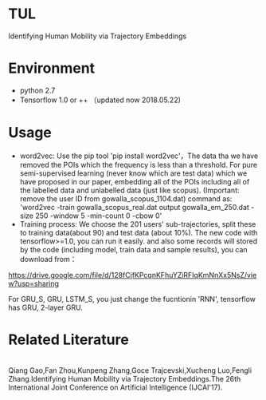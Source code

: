 # TUL
Identifying Human Mobility via Trajectory Embeddings
# Environment
* python 2.7
* Tensorflow 1.0 or ++ （updated now 2018.05.22)
# Usage
* word2vec:
Use the pip tool 'pip install word2vec'，The data tha we have removed the POIs which the frequency is less than a threshold.
For pure semi-supervised learning (never know which are test data) which we have proposed in our paper,  embedding all of the POIs including all of the labelled data and unlabelled data (just like scopus). (Important: remove the user ID from gowalla_scopus_1104.dat)
command as: 'word2vec -train gowalla_scopus_real.dat output gowalla_em_250.dat -size 250 -window 5 -min-count 0 -cbow 0'
* Training process:
We choose the 201 users' sub-trajectories, split these to  training data(about 90) and test data (about 10%).
The new code with tensorflow>=1.0, you can run it easily. and also some records will stored by the code (including model, train data and sample results), you can download from：

https://drive.google.com/file/d/128fCjfKPcqnKFhuYZiRFIqKmNnXx5NsZ/view?usp=sharing

For GRU_S, GRU, LSTM_S, you just change the fucntionin 'RNN', tensorflow has GRU, 2-layer GRU.
# Related Literature

<br>
Qiang Gao,Fan Zhou,Kunpeng Zhang,Goce Trajcevski,Xucheng Luo,Fengli Zhang.Identifying Human Mobility via Trajectory Embeddings.The 26th International Joint Conference on Artificial Intelligence (IJCAI'17).
